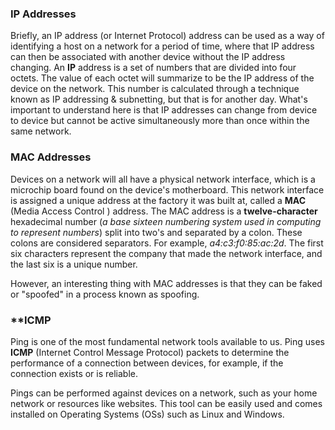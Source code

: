 ### **IP Addresses**

Briefly, an IP address (or Internet Protocol) address can be used as a way of identifying a host on a network for a period of time, where that IP address can then be associated with another device without the IP address changing. An **IP** address is a set of numbers that are divided into four octets. The value of each octet will summarize to be the IP address of the device on the network. This number is calculated through a technique known as IP addressing & subnetting, but that is for another day. What's important to understand here is that IP addresses can change from device to device but cannot be active simultaneously more than once within the same network.

### **MAC Addresses**

Devices on a network will all have a physical network interface, which is a microchip board found on the device's motherboard. This network interface is assigned a unique address at the factory it was built at, called a **MAC** (Media Access Control ) address. The MAC address is a **twelve-character** hexadecimal number (_a base sixteen numbering system used in computing to represent numbers_) split into two's and separated by a colon. These colons are considered separators. For example, _a4:c3:f0:85:ac:2d_. The first six characters represent the company that made the network interface, and the last six is a unique number.

However, an interesting thing with MAC addresses is that they can be faked or "spoofed" in a process known as spoofing.

### **ICMP

Ping is one of the most fundamental network tools available to us. Ping uses **ICMP** (Internet Control Message Protocol) packets to determine the performance of a connection between devices, for example, if the connection exists or is reliable.

Pings can be performed against devices on a network, such as your home network or resources like websites. This tool can be easily used and comes installed on Operating Systems (OSs) such as Linux and Windows.




